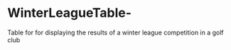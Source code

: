 # WinterLeagueTable-
Table for for displaying the results of a winter league competition in a golf club
